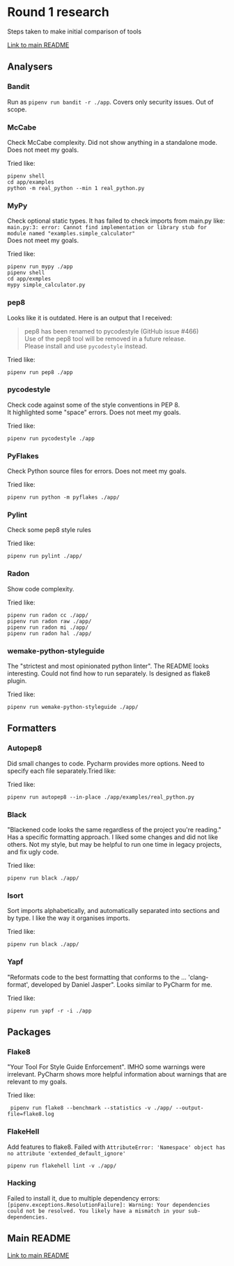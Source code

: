 # Round 1 research

Steps taken to make initial comparison of tools

[Link to main README](https://github.com/alex-d-bondarev/check-python-static-code-analysis#first-round-summary)

## Analysers

### Bandit

Run as `pipenv run bandit -r ./app`. Covers only security issues. Out of scope.

### McCabe

Check McCabe complexity. Did not show anything in a standalone mode. Does not meet my
goals.

Tried like:
```shell
pipenv shell
cd app/examples
python -m real_python --min 1 real_python.py
```

### MyPy

Check optional static types. It has failed to check imports from main.py like:
`main.py:3: error: Cannot find implementation or library stub for module named "examples.simple_calculator"`  
Does not meet my goals.

Tried like:
```shell
pipenv run mypy ./app 
pipenv shell
cd app/exmples
mypy simple_calculator.py 
```

### pep8

Looks like it is outdated. Here is an output that I received:

> pep8 has been renamed to pycodestyle (GitHub issue #466)  
> Use of the pep8 tool will be removed in a future release.  
> Please install and use `pycodestyle` instead.

Tried like:
```shell
pipenv run pep8 ./app
```

### pycodestyle

Check code against some of the style conventions in PEP 8.  
It highlighted some "space" errors. Does not meet my goals.

Tried like:
```shell
pipenv run pycodestyle ./app
```

### PyFlakes

Check Python source files for errors. Does not meet my goals.

Tried like:
```shell
pipenv run python -m pyflakes ./app/
```

### Pylint

Check some pep8 style rules

Tried like:
```shell
pipenv run pylint ./app/
```

### Radon

Show code complexity.

Tried like:
```shell
pipenv run radon cc ./app/
pipenv run radon raw ./app/
pipenv run radon mi ./app/
pipenv run radon hal ./app/
```

### wemake-python-styleguide

The "strictest and most opinionated python linter". The README looks interesting.
Could not find how to run separately. Is designed as flake8 plugin.

Tried like:
```shell
pipenv run wemake-python-styleguide ./app/
```

## Formatters

### Autopep8

Did small changes to code. Pycharm provides more options. 
Need to specify each file separately.Tried like:

Tried like:
```shell
pipenv run autopep8 --in-place ./app/examples/real_python.py
```

### Black

"Blackened code looks the same regardless of the project you're reading."
Has a specific formatting approach. 
I liked some changes and did not like others. 
Not my style, but may be helpful to run one time in legacy projects,
and fix ugly code. 

Tried like:
```shell
pipenv run black ./app/
```

### Isort

Sort imports alphabetically, and automatically separated into sections and by type.
I like the way it organises imports.

Tried like:
```shell
pipenv run black ./app/
```

### Yapf

"Reformats code to the best formatting that conforms to the ... 
'clang-format', developed by Daniel Jasper". Looks similar to PyCharm for me.

Tried like:
```shell
pipenv run yapf -r -i ./app
```

## Packages

### Flake8

"Your Tool For Style Guide Enforcement".
IMHO some warnings were irrelevant. 
PyCharm shows more helpful information about warnings that are relevant to 
my goals. 

Tried like:
```shell
 pipenv run flake8 --benchmark --statistics -v ./app/ --output-file=flake8.log
```

### FlakeHell

Add features to flake8. Failed with `AttributeError: 'Namespace' object has no attribute 'extended_default_ignore'`

```shell
pipenv run flakehell lint -v ./app/
```

### Hacking

Failed to install it, due to multiple dependency errors:
`[pipenv.exceptions.ResolutionFailure]: Warning: Your dependencies could not be resolved. You likely have a mismatch in your sub-dependencies.`

## Main README

[Link to main README](https://github.com/alex-d-bondarev/check-python-static-code-analysis#first-round-summary)
